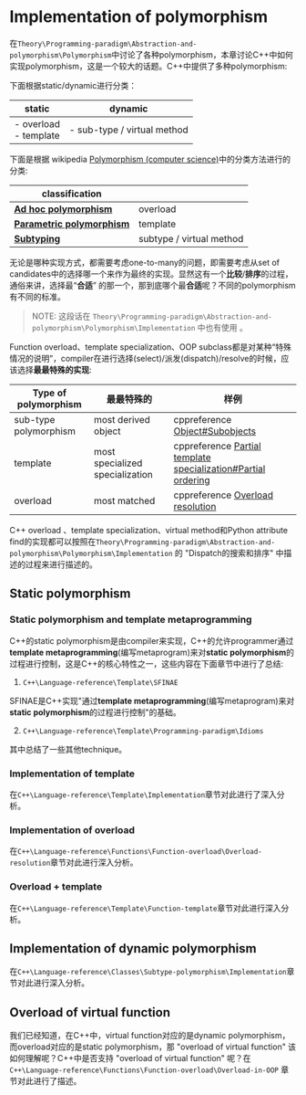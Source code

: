 # Implementation of polymorphism

在`Theory\Programming-paradigm\Abstraction-and-polymorphism\Polymorphism`中讨论了各种polymorphism，本章讨论C++中如何实现polymorphism，这是一个较大的话题。C++中提供了多种polymorphism:

下面根据static/dynamic进行分类：

| static                    | dynamic                     |
| ------------------------- | --------------------------- |
| - overload <br>- template | - sub-type / virtual method |

下面是根据 wikipedia [Polymorphism (computer science)](https://en.wikipedia.org/wiki/Polymorphism_(computer_science))中的分类方法进行的分类: 

| classification                                               |                          |
| ------------------------------------------------------------ | ------------------------ |
| [**Ad hoc polymorphism**](https://en.wikipedia.org/wiki/Ad_hoc_polymorphism) | overload                 |
| [**Parametric polymorphism**](https://en.wikipedia.org/wiki/Parametric_polymorphism) | template                 |
| [**Subtyping**](https://en.wikipedia.org/wiki/Subtyping)     | subtype / virtual method |

无论是哪种实现方式，都需要考虑one-to-many的问题，即需要考虑从set  of candidates中的选择哪一个来作为最终的实现。显然这有一个**比较**/**排序**的过程，通俗来讲，选择最“**合适**” 的那一个，那到底哪个最**合适**呢？不同的polymorphism有不同的标准。

> NOTE: 这段话在 `Theory\Programming-paradigm\Abstraction-and-polymorphism\Polymorphism\Implementation` 中也有使用 。

Function overload、template specialization、OOP subclass都是对某种“特殊情况的说明”，compiler在进行选择(select)/派发(dispatch)/resolve的时候，应该选择**最最特殊的实现**: 

| Type of polymorphism  | 最最特殊的                      | 样例                                                         |
| --------------------- | ------------------------------- | ------------------------------------------------------------ |
| sub-type polymorphism | most derived object             | cppreference [Object#Subobjects](https://en.cppreference.com/w/cpp/language/object#Subobjects) |
| template              | most specialized specialization | cppreference [Partial template specialization#Partial ordering](https://en.cppreference.com/w/cpp/language/partial_specialization#Partial_ordering) |
| overload              | most matched                    | cppreference [Overload resolution](https://en.cppreference.com/w/cpp/language/overload_resolution) |

C++ overload 、template specialization、virtual method和Python attribute find的实现都可以按照在`Theory\Programming-paradigm\Abstraction-and-polymorphism\Polymorphism\Implementation` 的 "Dispatch的搜索和排序" 中描述的过程来进行描述的。

## Static polymorphism

### Static polymorphism and template metaprogramming

C++的static polymorphism是由compiler来实现，C++的允许programmer通过**template metaprogramming**(编写metaprogram)来对**static polymorphism**的过程进行控制，这是C++的核心特性之一，这些内容在下面章节中进行了总结:

1) `C++\Language-reference\Template\SFINAE`

SFINAE是C++实现"通过**template metaprogramming**(编写metaprogram)来对**static polymorphism**的过程进行控制"的基础。

2) `C++\Language-reference\Template\Programming-paradigm\Idioms`

其中总结了一些其他technique。

### Implementation of template

在`C++\Language-reference\Template\Implementation`章节对此进行了深入分析。



### Implementation of overload 

在`C++\Language-reference\Functions\Function-overload\Overload-resolution`章节对此进行深入分析。

### Overload + template

在`C++\Language-reference\Template\Function-template`章节对此进行深入分析。

## Implementation of dynamic polymorphism

在`C++\Language-reference\Classes\Subtype-polymorphism\Implementation`章节对此进行深入分析。



## Overload of virtual function

我们已经知道，在C++中，virtual function对应的是dynamic polymorphism，而overload对应的是static polymorphism，那 "overload of virtual function" 该如何理解呢？C++中是否支持 "overload of virtual function" 呢？在 `C++\Language-reference\Functions\Function-overload\Overload-in-OOP` 章节对此进行了描述。